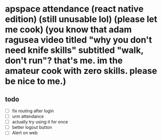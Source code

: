 # apspace attendance (react native edition) (still unusable lol) (please let me cook) (you know that adam ragusea video titled "why you don't need knife skills" subtitled "walk, don't run"? that's me. im the amateur cook with zero skills. please be nice to me.)

## todo
- [ ] fix routing after login
- [ ] urm attendance
- [ ] actually try using it for once
- [ ] better logout button
- [ ] Alert on web
